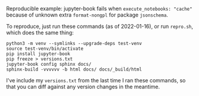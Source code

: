 Reproducible example: jupyter-book fails when `execute_notebooks: "cache"`
because of unknown extra `format-nongpl` for package `jsonschema`.

To reproduce, just run these commands (as of 2022-01-16), or run `repro.sh`,
which does the same thing:

```
python3 -m venv --symlinks --upgrade-deps test-venv
source test-venv/bin/activate
pip install jupyter-book
pip freeze > versions.txt
jupyter-book config sphinx docs/
sphinx-build -vvvvvv -b html docs/ docs/_build/html
```

I've include my `versions.txt` from the last time I ran these commands, so that
you can diff against any version changes in the meantime.

